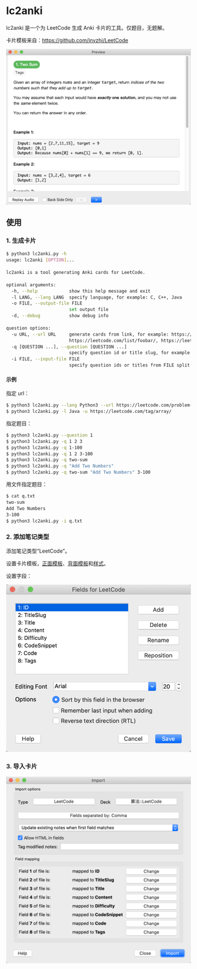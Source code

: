 # lc2anki

lc2anki 是一个为 LeetCode 生成 Anki 卡片的工具。仅题目，无题解。

卡片模板来自：<https://github.com/invzhi/LeetCode>

![](preview.png)

## 使用

### 1. 生成卡片

```sh
$ python3 lc2anki.py -h
usage: lc2anki [OPTION]...

lc2anki is a tool generating Anki cards for LeetCode.

optional arguments:
  -h, --help            show this help message and exit
  -l LANG, --lang LANG  specify language, for example: C, C++, Java
  -o FILE, --output-file FILE
                        set output file
  -d, --debug           show debug info

question options:
  -u URL, --url URL     generate cards from link, for example: https://leetcode.com/tag/array/, https://leetcode.com/problemset/top-100-liked-questions/,
                        https://leetcode.com/list/foobar/, https://leetcode.com/problem-list/93afdecd8402495fa94c8fb4b98be8fd
  -q [QUESTION ...], --question [QUESTION ...]
                        specify question id or title slug, for example: 1, two-sum, 1-100
  -i FILE, --input-file FILE
                        specify question ids or titles from FILE split by lines
```

#### 示例

指定 url：

```sh
$ python3 lc2anki.py --lang Python3 --url https://leetcode.com/problem-list/93afdecd8402495fa94c8fb4b98be8fd
$ python3 lc2anki.py -l Java -u https://leetcode.com/tag/array/
```

指定题目：

```sh
$ python3 lc2anki.py --question 1
$ python3 lc2anki.py -q 1 2 3
$ python3 lc2anki.py -q 1-100
$ python3 lc2anki.py -q 1 2 3-100
$ python3 lc2anki.py -q two-sum
$ python3 lc2anki.py -q "Add Two Numbers"
$ python3 lc2anki.py -q two-sum "Add Two Numbers" 3-100
```

用文件指定题目：

```sh
$ cat q.txt
two-sum
Add Two Numbers
3-100
$ python3 lc2anki.py -i q.txt
```

### 2. 添加笔记类型

添加笔记类型“LeetCode”。

设置卡片模板，[正面模板](template/front-template.html)、[背面模板](template/back-template.html)和[样式](template/styling.css)。

设置字段：

![](fields.png)

### 3. 导入卡片

![](import.png)
